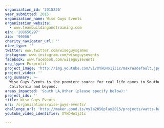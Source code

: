 ```yaml
---
organization_id: '2015226'
year_submitted: 2015
organization_name: Wise Guys Events
organization_website:
  - www.teambuildingandtraining.com
ein: '208656297'
zip: '90066'
charity_navigator_url: ''
ntee_type: ''
twitter: www.twitter.com/wiseguysgames
instagram: www.instagram.com/wiseguysevents
facebook: www.facebook.com/wiseguysevents
org_type: Forprofit
project_image: 'http://img.youtube.com/vi/XYkDHo1jJ1c/maxresdefault.jpg'
project_video: ''
org_summary: >-
  Wise Guys Events is the premiere source for real life games in Southern
  California and beyond.
areas_impacted: 'South LA,Other (please specify below):'
project_ids: ''
title: Wise Guys Events
uri: /organizations/wise-guys-events/
challenge_url: 'http://maker.good.is/myla2050play2015/projects/watts-ball.html'
youtube_video_identifier: XYkDHo1jJ1c

---
```

